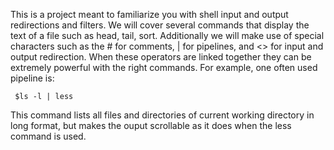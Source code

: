 This is a project meant to familiarize you with shell input and output redirections and filters. We will cover several commands that display the text of a file such as head, tail, sort. Additionally we will make use of special characters such as the # for comments, | for pipelines, and <> for input and output redirection. When these operators are linked together they can be extremely powerful with the right commands. For example, one often used pipeline is:
    
     $ls -l | less

This command lists all files and directories of current working directory in long format, but makes the ouput scrollable as it does when the less command is used.